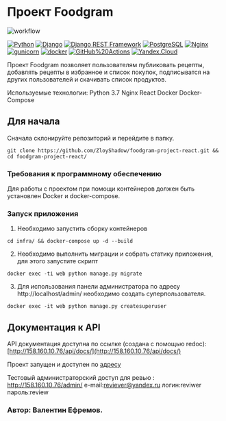 # Проект Foodgram
![workflow](https://github.com/ZloyShadow/foodgram-project-react/actions/workflows/foodgram_workflow.yml/badge.svg)

[![Python](https://img.shields.io/badge/-Python-464646?style=flat-square&logo=Python)](https://www.python.org/)
[![Django](https://img.shields.io/badge/-Django-464646?style=flat-square&logo=Django)](https://www.djangoproject.com/)
[![Django REST Framework](https://img.shields.io/badge/-Django%20REST%20Framework-464646?style=flat-square&logo=Django%20REST%20Framework)](https://www.django-rest-framework.org/)
[![PostgreSQL](https://img.shields.io/badge/-PostgreSQL-464646?style=flat-square&logo=PostgreSQL)](https://www.postgresql.org/)
[![Nginx](https://img.shields.io/badge/-NGINX-464646?style=flat-square&logo=NGINX)](https://nginx.org/ru/)
[![gunicorn](https://img.shields.io/badge/-gunicorn-464646?style=flat-square&logo=gunicorn)](https://gunicorn.org/)
[![docker](https://img.shields.io/badge/-Docker-464646?style=flat-square&logo=docker)](https://www.docker.com/)
[![GitHub%20Actions](https://img.shields.io/badge/-GitHub%20Actions-464646?style=flat-square&logo=GitHub%20actions)](https://github.com/features/actions)
[![Yandex.Cloud](https://img.shields.io/badge/-Yandex.Cloud-464646?style=flat-square&logo=Yandex.Cloud)](https://cloud.yandex.ru/)

Проект Foodgram позволяет пользователям публиковать рецепты, добавлять рецепты в избранное и список покупок, 
подписыватся на других пользователей и скачивать список продуктов.

Используемые технологии:
Python 3.7
Nginx
React
Docker
Docker-Compose

## Для начала

Сначала склонируйте репозиторий и перейдите в папку.
```
git clone https://github.com/ZloyShadow/foodgram-project-react.git && cd foodgram-project-react/
```

### Требования к программному обеспечению

Для работы с проектом при помощи контейнеров должен быть установлен Docker и docker-compose.


### Запуск приложения

1. Необходимо запустить сборку контейнеров
```
cd infra/ && docker-compose up -d --build
```
2. Необходимо выполнить миграции и собрать статику приложения, для этого запустите скрипт
```
docker exec -ti web python manage.py migrate
```
3. Для использования панели администратора по адресу http://localhost/admin/ необходимо создать суперпользователя.
```
docker exec -it web python manage.py createsuperuser
```
## Документация к API
API документация доступна по ссылке (создана с помощью redoc):
[http://158.160.10.76/api/docs/](http://158.160.10.76/api/docs/)

Проект запущен и доступен по [адресу](http://158.160.10.76/)

Тестовый администраторский доступ для ревью : http://158.160.10.76/admin/ e-mail:reviever@yandex.ru логин:reviwer пароль:review

### Автор: Валентин Ефремов.
